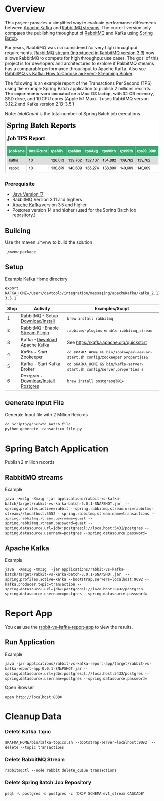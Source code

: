 # Overview

This project provides a simplified way to evaluate 
performance differences between [Apache Kafka](https://kafka.apache.org/) and [RabbitMQ streams](https://www.rabbitmq.com/streams.html).
The current version only compares the publishing throughput of 
[RabbitMQ](https://www.rabbitmq.com) and Kafka using [Spring Batch](https://spring.io/projects/spring-batch).



For years, RabbitMQ was not considered for very high throughput requirements. [RabbitMQ stream (introduced in RabbitMQ version 3.9)](https://blog.rabbitmq.com/posts/2021/07/rabbitmq-streams-overview/) now allows RabbitMQ to compete for high throughput use cases. 
The goal of this project is for developers and architectures to explore if RabbitMQ streams has a comparable performance throughput to Apache Kafka. Also see [RabbitMQ vs Kafka: How to Choose an Event-Streaming Broker](https://tanzu.vmware.com/content/blog/rabbitmq-event-streaming-broker).

The following is an example report of the Transactions Per Second (TPS) using the example Spring Batch application to publish 2 millions records. 
The experiments were executed on a Mac OS laptop, with 32 GB memory, SSD drive, and 10 CPU cores (Apple M1 Max). 
It uses RabbitMQ version 3.12.2 and Kafka version 2.13-3.5.1


Note: *totalCount* is the total number of Spring Batch job executions.

![Batch Report](docs/img/example-report.png)

### Prerequisite

- [Java Version 17](https://jdk.java.net/17/)
- RabbitMQ Version 3.11 and highers
- [Apache Kafka](https://kafka.apache.org) version 3.5 and higher
- Postgres version 14 and higher (used for the [Spring Batch job repository](https://docs.spring.io/spring-batch/docs/current/reference/html/job.html#configuringJobRepository).)

## Building 

Use the maven ./mvnw to build the solution

```shell
./mvnw package
```

## Setup

Example Kafka Home directory

```shell
export KAFKA_HOME=/Users/devtools/integration/messaging/apacheKafka/kafka_2.13-3.5.1
```

| Step | Activity                                                                           | Examples/Script                                                                    |
|------|------------------------------------------------------------------------------------|------------------------------------------------------------------------------------|
| 1    | RabbitMQ - Setup [Download/Install](https://rabbitmq.com/download.html)            | ```brew install rabbitmq```                                                        |
| 2    | RabbitMQ -[Enable Stream Plugin](https://rabbitmq.com/stream.html#enabling-plugin) | ```rabbitmq-plugins enable rabbitmq_stream```                                      |
| 3    | Kafka -[Download Apache Kafka](https://kafka.apache.org/downloads)                 | See https://kafka.apache.org/quickstart                                            | 
| 4    | Kafka - Start Zookeeper                                                            | ```cd $KAFKA_HOME && bin/zookeeper-server-start.sh config/zookeeper.properties&``` |
| 5    | Kafka - Start Kafka Broker                                                         | ```cd $KAFKA_HOME && bin/kafka-server-start.sh config/server.properties &```       |
| 6    | Postgres - [Download/Install Postgres](https://www.postgresql.org/download/)       | ```brew install postgresql@14```                                                   |



## Generate Input File
Generate Input file with 2 Million Records

```shell
cd scripts/generate_batch_file
python generate_transaction_file.py
```

# Spring Batch Application 

Publish 2 million records


## RabbitMQ streams

Example

```shell
java -Xms1g -Xmx1g -jar applications/rabbit-vs-kafka-batch/target/rabbit-vs-kafka-batch-0.0.1-SNAPSHOT.jar  --spring.profiles.active=rabbit --spring.rabbitmq.stream.uri=rabbitmq-stream://localhost:5552 --spring.rabbitmq.stream.name=transactions --spring.rabbitmq.stream.username=guest --spring.rabbitmq.stream.password=guest --spring.datasource.url=jdbc:postgresql://localhost:5432/postgres --spring.datasource.username=postgres --spring.datasource.password=
```

## Apache Kafka

Example 

```shell
java  -Xms1g -Xmx1g  -jar applications/rabbit-vs-kafka-batch/target/rabbit-vs-kafka-batch-0.0.1-SNAPSHOT.jar  --spring.profiles.active=kafka --bootstrap.servers=localhost:9092 --kafka.producer.topic=transaction --spring.datasource.url=jdbc:postgresql://localhost:5432/postgres --spring.datasource.username=postgres --spring.datasource.password=
```



# Report App

You can use the [rabbit-vs-kafka-report-app](applications/rabbit-vs-kafka-report-app) to view the results.

## Run Application


Example

```shell
java -jar applications/rabbit-vs-kafka-report-app/target/rabbit-vs-kafka-report-app-0.0.1-SNAPSHOT.jar --spring.datasource.url=jdbc:postgresql://localhost:5432/postgres --spring.datasource.username=postgres --spring.datasource.password=
```


Open Browser

```shell
open http://localhost:8080
```

# Cleanup Data 

### Delete Kafka Topic

```shell
$KAFKA_HOME/bin/kafka-topics.sh --bootstrap-server=localhost:9092  --delete --topic transactions
```
### Delete RabbitMQ Stream

```shell
rabbitmqctl --node rabbit delete_queue transactions
```

### Delete Spring Batch Job Repository

```shell
psql -U postgres -d postgres -c 'DROP SCHEMA evt_stream CASCADE'
```
